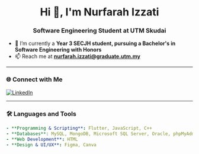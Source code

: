 <h1 align="center">Hi 👋, I'm Nurfarah Izzati</h1>
<h3 align="center">Software Engineering Student at UTM Skudai</h3>

- 🌱 I’m currently a **Year 3 SECJH student, pursuing a Bachelor's in Software Engineering with Honors**  
- 📫 Reach me at **nurfarah.izzati@graduate.utm.my**  

---

### 🌐 Connect with Me  
[![LinkedIn](https://img.shields.io/badge/LinkedIn-0077B5?style=for-the-badge&logo=linkedin&logoColor=white)](https://www.linkedin.com/in/nurfarah-izzati-yusni-926bb2138)

---

### 🛠️ Languages and Tools  
```yaml
- **Programming & Scripting**: Flutter, JavaScript, C++  
- **Databases**: MySQL, MongoDB, Microsoft SQL Server, Oracle, phpMyAdmin  
- **Web Development**: HTML  
- **Design & UI/UX**: Figma, Canva  

